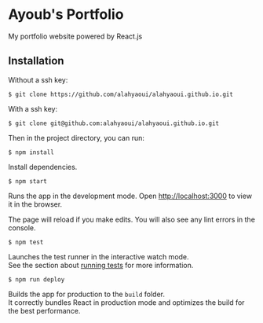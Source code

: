 # Ayoub's Portfolio
My portfolio website powered by React.js

## Installation

Without a ssh key:
```
$ git clone https://github.com/alahyaoui/alahyaoui.github.io.git
```
With a ssh key:
```
$ git clone git@github.com:alahyaoui/alahyaoui.github.io.git
```

Then in the project directory, you can run:

```
$ npm install
```

Install dependencies.

```
$ npm start
```

Runs the app in the development mode. Open [http://localhost:3000](http://localhost:3000) to view it in the browser.

The page will reload if you make edits. You will also see any lint errors in the console.

```
$ npm test
```

Launches the test runner in the interactive watch mode.\
See the section about [running tests](https://facebook.github.io/create-react-app/docs/running-tests) for more information.

```
$ npm run deploy
```

Builds the app for production to the `build` folder.\
It correctly bundles React in production mode and optimizes the build for the best performance.

